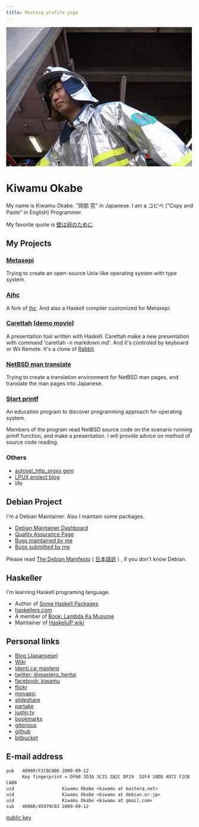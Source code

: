 ```yaml
---
title: Masterq profile page
---
```


![](/images/kaketuke-masyo.jpg)

# Kiwamu Okabe

My name is Kiwamu Okabe. "岡部 究" in Japanese.
I am a コピペ ("Copy and Paste" in English) Programmer.

My favorite quote is
[壁は卵のために](http://www.haaretz.com/hasen/spages/1064909.html).

## My Projects

### [Metasepi](http://metasepi.masterq.net)

Trying to create an open-source Unix-like operating system with type system.

### [Ajhc](http://ajhc.masterq.net)

A fork of [jhc](http://repetae.net/computer/jhc/).
And also a Haskell compiler customized for Metasepi.

### [Carettah](http://carettah.masterq.net) ([demo movie](http://vimeo.com/channels/carettah))

A presentation tool written with Haskell.
Carettah make a new presentation with command 'carettah -n markdown.md'.
And it's controled by keyboard or Wii Remote.
It's a clone of [Rabbit](http://rabbit-shockers.org/).

### [NetBSD man translate](http://netbsdman.masterq.net/)

Trying to create a translation environment for NetBSD man pages,
and translate the man pages into Japanese.

### [Start printf](http://start_printf.masterq.net/)

An education program to discover programming approach for operating system.

Members of the program read NetBSD source code on the scenario running printf function, and make a presentation.
I will provide advice on method of source code reading.

### Others

* [autosel_http_proxy gem](http://rubygems.org/gems/autosel_http_proxy)
* [LPUX project blog](http://lpux.wordpress.com/)
* life

## Debian Project

I'm a Debian Maintainer.
Also I maintain some packages.

* [Debian Maintainer Dashboard](http://udd.debian.org/dmd.cgi?email=kiwamu%40debian.or.jp)
* [Quality Assurance Page](http://qa.debian.org/developer.php?login=kiwamu%40debian.or.jp)
* [Bugs maintained by me](http://bugs.debian.org/cgi-bin/pkgreport.cgi?maint=kiwamu@debian.or.jp)
* [Bugs submitted by me](http://bugs.debian.org/cgi-bin/pkgreport.cgi?submitter=kiwamu@debian.or.jp)

Please read
[The Debian Manifesto](http://www.debian.org/doc/manuals/project-history/ap-manifesto.html)
(
[日本語訳](http://www.debian.org/doc/manuals/project-history/ap-manifesto.ja.html)
)
, if you don't know Debian.

## Haskeller

I'm learning Haskell programing language.

* Author of [Some Haskell Packages](http://new-hackage.haskell.org/user/KiwamuOkabe)
* [haskellers.com](http://www.haskellers.com/user/734)
* A member of [Book: Lambda Ka Musume](http://www.paraiso-lang.org/ikmsm/)
* Maintainer of [HaskellJP wiki](http://wiki.haskell.jp/)

## Personal links

* [Blog (Japansese)](http://d.masterq.net/)
* [Wiki](http://wiki.masterq.net)
* [Identi.ca: masterq](http://identi.ca/masterq)
* [twitter: @masterq_hentai](https://twitter.com/masterq_hentai)
* [facebook: kiwamu](http://www.facebook.com/kiwamu)
* [flickr](http://www.flickr.com/photos/masterq/)
* [movapic](http://movapic.com/masterq)
* [slideshare](http://www.slideshare.net/master_q)
* [partake](http://partake.in/users/b9b38f3f-374f-4ec3-86ab-de232d08e450)
* [justin.tv](http://www.justin.tv/kiwamu/videos)
* [bookmarks](http://b.hatena.ne.jp/masterq/)
* [gitorious](https://gitorious.org/~masterq)
* [github](https://github.com/master-q)
* [bitbucket](https://bitbucket.org/masterq)

## E-mail address

~~~
pub   4096R/F2CBCA06 2009-09-12
      Key fingerprint = DF60 3D3A 3C15 1B2C DF19  52F4 18DD 4D72 F2CB CA06
uid                  Kiwamu Okabe <kiwamu at masterq.net>
uid                  Kiwamu Okabe <kiwamu at debian.or.jp>
uid                  Kiwamu Okabe <kiwamu at gmail.com>
sub   4096R/45979C03 2009-09-12
~~~

[public key](/keys/F2CBCA06.asc)
